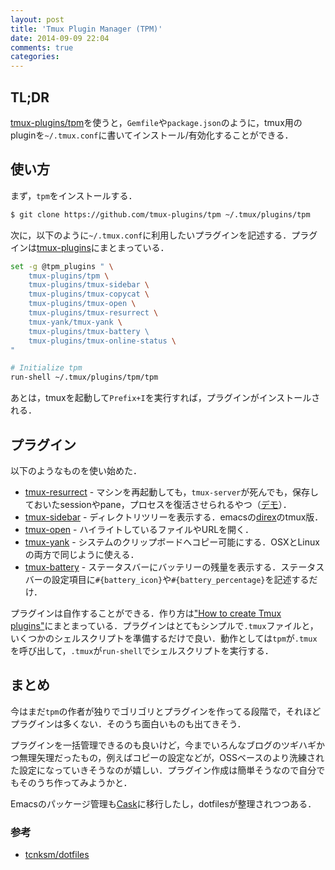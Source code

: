 ```yaml
---
layout: post
title: 'Tmux Plugin Manager (TPM)'
date: 2014-09-09 22:04
comments: true
categories: 
---
```



## TL;DR

[tmux-plugins/tpm](https://github.com/tmux-plugins/tpm)を使うと，`Gemfile`や`package.json`のように，tmux用のpluginを`~/.tmux.conf`に書いてインストール/有効化することができる．

## 使い方

まず，`tpm`をインストールする．

```bash
$ git clone https://github.com/tmux-plugins/tpm ~/.tmux/plugins/tpm
```

次に，以下のように`~/.tmux.conf`に利用したいプラグインを記述する．プラグインは[tmux-plugins](https://github.com/tmux-plugins)にまとまっている．

```bash
set -g @tpm_plugins " \
    tmux-plugins/tpm \
    tmux-plugins/tmux-sidebar \
    tmux-plugins/tmux-copycat \
    tmux-plugins/tmux-open \
    tmux-plugins/tmux-resurrect \
    tmux-yank/tmux-yank \
    tmux-plugins/tmux-battery \ 
    tmux-plugins/tmux-online-status \
"

# Initialize tpm
run-shell ~/.tmux/plugins/tpm/tpm
```

あとは，tmuxを起動して`Prefix+I`を実行すれば，プラグインがインストールされる．

## プラグイン

以下のようなものを使い始めた．

- [tmux-resurrect](https://github.com/tmux-plugins/tmux-resurrect) - マシンを再起動しても，`tmux-server`が死んでも，保存しておいたsessionやpane，プロセスを復活させられるやつ（[デモ](http://vimeo.com/104763018)）．
- [tmux-sidebar](https://github.com/tmux-plugins/tmux-sidebar) - ディレクトリツリーを表示する．emacsの[direx](https://github.com/m2ym/direx-el)のtmux版．
- [tmux-open](https://github.com/tmux-plugins/tmux-open) - ハイライトしているファイルやURLを開く．
- [tmux-yank](https://github.com/tmux-plugins/tmux-yank) - システムのクリップボードへコピー可能にする．OSXとLinuxの両方で同じように使える．
- [tmux-battery](https://github.com/tmux-plugins/tmux-battery) - ステータスバーにバッテリーの残量を表示する．ステータスバーの設定項目に`#{battery_icon}`や`#{battery_percentage}`を記述するだけ．

プラグインは自作することができる．作り方は["How to create Tmux plugins"](https://github.com/tmux-plugins/tpm/blob/master/HOW_TO_PLUGIN.md)にまとまっている．プラグインはとてもシンプルで`.tmux`ファイルと，いくつかのシェルスクリプトを準備するだけで良い．動作としては`tpm`が`.tmux`を呼び出して，`.tmux`が`run-shell`でシェルスクリプトを実行する．

## まとめ

今はまだ`tpm`の作者が独りでゴリゴリとプラグインを作ってる段階で，それほどプラグインは多くない．そのうち面白いものも出てきそう．

プラグインを一括管理できるのも良いけど，今までいろんなブログのツギハギかつ無理矢理だったもの，例えばコピーの設定などが，OSSベースのより洗練された設定になっていきそうなのが嬉しい．プラグイン作成は簡単そうなので自分でもそのうち作ってみようかと．

Emacsのパッケージ管理も[Cask](http://cask.github.io/)に移行したし，dotfilesが整理されつつある．

### 参考

- [tcnksm/dotfiles](https://github.com/tcnksm/dotfiles)




